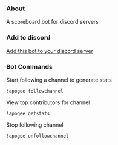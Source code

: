 ### About
A scoreboard bot for discord servers

### Add to discord
[Add this bot to your discord server](https://discordapp.com/oauth2/authorize?client_id=744740849547739248&scope=bot&permissions=19456)

### Bot Commands
Start following a channel to generate stats

    !apogee followchannel

View top contributors for channel

    !apogee getstats

Stop following channel

    !apogee unfollowchannel
